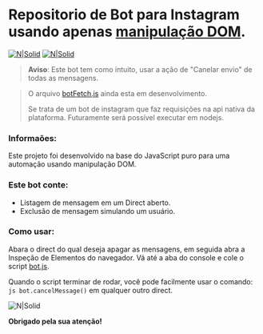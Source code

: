 # Repositorio de Bot para Instagram usando apenas [manipulação DOM](https://developer.mozilla.org/pt-BR/docs/Web/API/Document_Object_Model).

[![N|Solid](https://cdn.discordapp.com/attachments/631607183301148672/724397007170568313/paypal.png)](https://www.paypal.com/cgi-bin/webscr?cmd=_donations&business=fabinhoec2210@gmail.com&item_name=F%C3%A1bio&currency_code=BRL)  [![N|Solid](https://cdn.discordapp.com/attachments/631607183301148672/724397005543178270/picpay.png)](https://app.picpay.com/user/smuu)

> **Aviso**: Este bot tem como intuito, usar a ação de "Canelar envio" de todas as mensagens.

> O arquivo [botFetch.js](/botFetch.js) ainda esta em desenvolvimento.
> 
> Se trata de um bot de instagram que faz requisições na api nativa da plataforma.
> Futuramente será possível executar em nodejs.

### Informaões:
 Este projeto foi desenvolvido na base do JavaScript puro para uma automação usando manipulação DOM.
 

### Este bot conte:
- Listagem de mensagem em um Direct aberto.
- Exclusão de mensagem simulando um usuário. 


### Como usar:
Abara o direct do qual deseja apagar as mensagens, em seguida abra a Inspeção de Elementos do navegador.
Vá até a aba do console e cole o script [bot.js](/bot.js).

Quando o script terminar de rodar, você pode facilmente usar o comando: ```js bot.cancelMessage()``` em qualquer outro direct.

![N|Solid](https://imgur.com/9xl3l48.gif)



**Obrigado pela sua atenção!**
	
